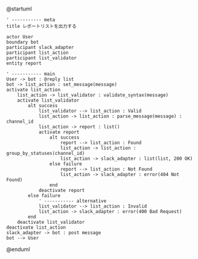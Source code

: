 @startuml

    ' ----------- meta
    title レポートリストを出力する

    actor User
    boundary bot
    participant slack_adapter
    participant list_action
    participant list_validator
    entity report

    ' ----------- main
    User -> bot : @reply list
    bot -> list_action : set_message(message)
    activate list_action
        list_action -> list_validator : validate_syntax(message)
        activate list_validator
            alt success
                list_validator --> list_action : Valid
                list_action -> list_action : parse_message(message) : channel_id
                list_action -> report : list()
                activate report
                    alt success
                        report --> list_action : Found
                        list_action -> list_action : group_by_statuses(channel_id)
                        list_action -> slack_adapter : list(list, 200 OK)
                    else failure
                        report --> list_action : Not Found
                        list_action -> slack_adapter : error(404 Not Found)
                    end
                deactivate report
            else failure
                ' ----------- alternative
                list_validator --> list_action : Invalid
                list_action -> slack_adapter : error(400 Bad Request)
            end
        deactivate list_validator
    deactivate list_action
    slack_adapter -> bot : post message
    bot --> User

@enduml
